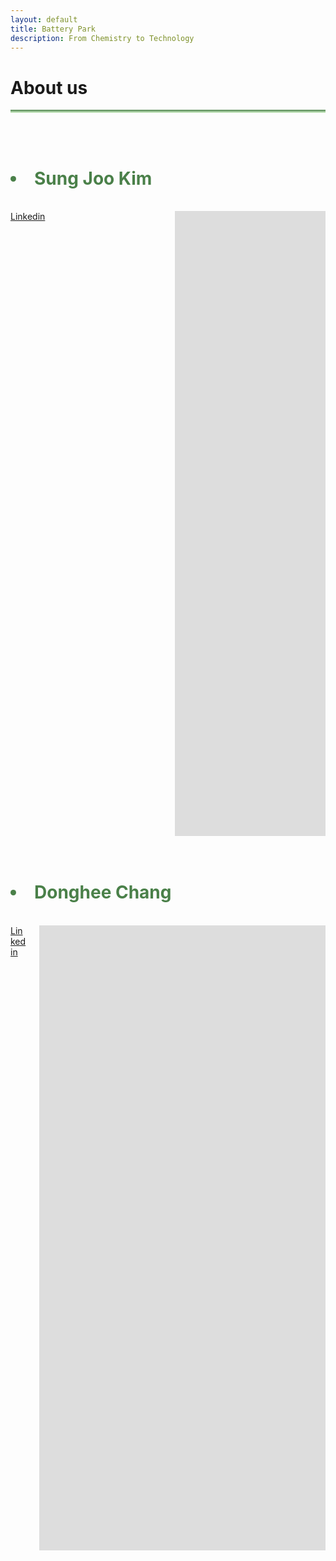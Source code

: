 ```yaml
---
layout: default
title: Battery Park
description: From Chemistry to Technology
---
```


# About us <i class="arrow right"></i>

<hr style="background: linear-gradient(#4a8049, #d8f5d0); height: 5px; border: none;">
<br>
<br>
<h1><Li style="color: #4a8049;"><b>Sung Joo Kim</b></Li></h1>
<br>
<div class="columns">
  <div class="column" style="width:50px">
    <a href="https://www.linkedin.com/in/sungjookim/">Linkedin</a>
  </div>
  <div class="column" style="width:50px"> 
    <iframe src="https://donghee1025.github.io/Battery-Park/masthead/CV-SJK_092024.pdf" width="1000" height="1000" style="border: none;"></iframe>
  </div>
</div>
<br><br>
<h1><Li style="color: #4a8049;"><b>Donghee Chang</b></Li></h1>
<br>
<div class="columns">
  <div class="column">
    <a href="https://www.linkedin.com/in/dongheechang/">Linkedin</a>
  </div>
  <div class="column">
    <iframe src="https://donghee1025.github.io/Battery-Park/masthead/CV_DongheeChang.pdf" width="1000" height="1000" style="border: none;"></iframe>
  </div>
</div>




